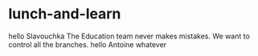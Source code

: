 # lunch-and-learn

hello Slavouchka
The Education team never makes mistakes. We want to control all the branches.
hello Antoine
whatever
